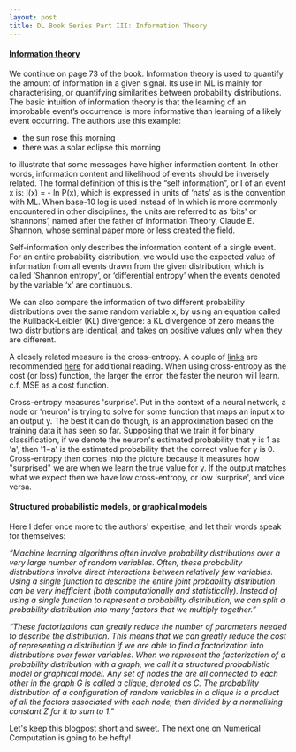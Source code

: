 ```yaml
---
layout: post
title: DL Book Series Part III: Information Theory
---
```


#### [Information theory](http://www.deeplearningbook.org/contents/prob.html)

We continue on page 73 of the book. Information theory is used to quantify the amount of information in a given signal. Its use in ML is mainly for characterising, or quantifying similarities between probability distributions. The basic intuition of information theory is that the learning of an improbable event’s occurrence is more informative than learning of a likely event occurring. The authors use this example:

- the sun rose this morning
- there was a solar eclipse this morning

to illustrate that some messages have higher information content. In other words, information content and likelihood of events should be inversely related. The formal definition of this is the “self information”, or I of an event x is: I(x) = - ln P(x), which is expressed in units of ‘nats’ as is the convention with ML. When base-10 log is used instead of ln which is more commonly encountered in other disciplines, the units are referred to as ‘bits' or ‘shannons’, named after the father of Information Theory, Claude E. Shannon, whose [seminal paper](http://worrydream.com/refs/Shannon%20-%20A%20Mathematical%20Theory%20of%20Communication.pdf) more or less created the field.

Self-information only describes the information content of a single event. For an entire probability distribution, we would use the expected value of information from all events drawn from the given distribution, which is called ‘Shannon entropy’, or ‘differential entropy’ when the events denoted by the variable ‘x’ are continuous.

We can also compare the information of two different probability distributions over the same random variable x, by using an equation called the Kullback-Leibler (KL) divergence: a KL divergence of zero means the two distributions are identical, and takes on positive values only when they are different.

A closely related measure is the cross-entropy. A couple of [links](http://neuralnetworksanddeeplearning.com/chap3.html#introducing_the_cross-entropy_cost_function) are recommended [here](http://peterroelants.github.io/posts/neural_network_implementation_intermezzo02/) for additional reading. When using cross-entropy as the cost (or loss) function, the larger the error, the faster the neuron will learn. c.f. MSE as a cost function.

Cross-entropy measures 'surprise'. Put in the context of a neural network, a node or 'neuron' is trying to solve for some function that maps an input x to an output y. The best it can do though, is an approximation based on the training data it has seen so far. Supposing that we train it for binary classification, if we denote the neuron's estimated probability that y is 1 as 'a', then '1−a' is the estimated probability that the correct value for y is 0. Cross-entropy then comes into the picture because it measures how "surprised" we are when we learn the true value for y. If the output matches what we expect then we have low cross-entropy, or low 'surprise', and vice versa.

#### Structured probabilistic models, or graphical models

Here I defer once more to the authors' expertise, and let their words speak for themselves:

*“Machine learning algorithms often involve probability distributions over a very large number of random variables. Often, these probability distributions involve direct interactions between relatively few variables. Using a single function to describe the entire joint probability distribution can be very inefficient (both computationally and statistically). Instead of using a single function to represent a probability distribution, we can split a probability distribution into many factors that we multiply together.”*

*“These factorizations can greatly reduce the number of parameters needed to describe the distribution. This means that we can greatly reduce the cost of representing a distribution if we are able to find a factorization into distributions over fewer variables. When we represent the factorization of a probability distribution with a graph, we call it a structured probabilistic model or graphical model. Any set of nodes the are all connected to each other in the graph G is called a clique, denoted as C. The probability distribution of a configuration of random variables in a clique is a product of all the factors associated with each node, then divided by a normalising constant Z for it to sum to 1."*

Let's keep this blogpost short and sweet. The next one on Numerical Computation is going to be hefty!
